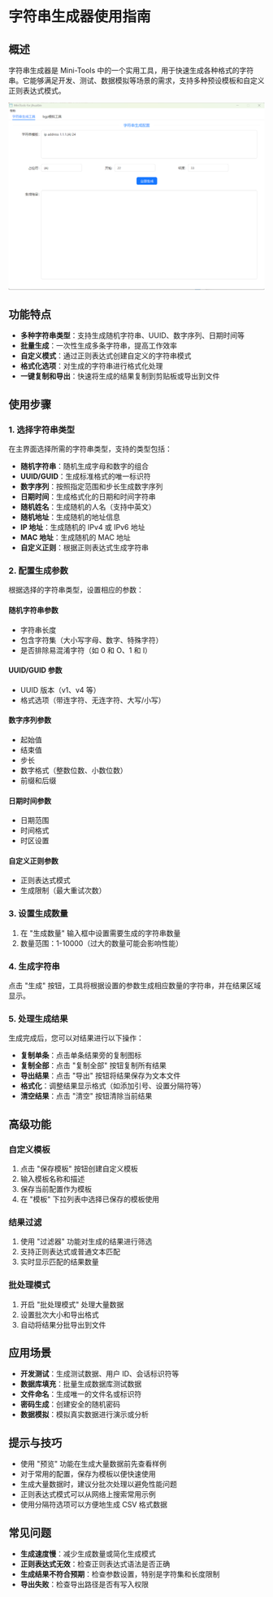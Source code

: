 # 字符串生成器使用指南

## 概述

字符串生成器是 Mini-Tools 中的一个实用工具，用于快速生成各种格式的字符串。它能够满足开发、测试、数据模拟等场景的需求，支持多种预设模板和自定义正则表达式模式。

![字符串生成器界面](images/string_generator.png)

## 功能特点

- **多种字符串类型**：支持生成随机字符串、UUID、数字序列、日期时间等
- **批量生成**：一次性生成多条字符串，提高工作效率
- **自定义模式**：通过正则表达式创建自定义的字符串模式
- **格式化选项**：对生成的字符串进行格式化处理
- **一键复制和导出**：快速将生成的结果复制到剪贴板或导出到文件

## 使用步骤

### 1. 选择字符串类型

在主界面选择所需的字符串类型，支持的类型包括：

- **随机字符串**：随机生成字母和数字的组合
- **UUID/GUID**：生成标准格式的唯一标识符
- **数字序列**：按照指定范围和步长生成数字序列
- **日期时间**：生成格式化的日期和时间字符串
- **随机姓名**：生成随机的人名（支持中英文）
- **随机地址**：生成随机的地址信息
- **IP 地址**：生成随机的 IPv4 或 IPv6 地址
- **MAC 地址**：生成随机的 MAC 地址
- **自定义正则**：根据正则表达式生成字符串

### 2. 配置生成参数

根据选择的字符串类型，设置相应的参数：

#### 随机字符串参数

- 字符串长度
- 包含字符集（大小写字母、数字、特殊字符）
- 是否排除易混淆字符（如 0 和 O、1 和 l）

#### UUID/GUID 参数

- UUID 版本（v1、v4 等）
- 格式选项（带连字符、无连字符、大写/小写）

#### 数字序列参数

- 起始值
- 结束值
- 步长
- 数字格式（整数位数、小数位数）
- 前缀和后缀

#### 日期时间参数

- 日期范围
- 时间格式
- 时区设置

#### 自定义正则参数

- 正则表达式模式
- 生成限制（最大重试次数）

### 3. 设置生成数量

1. 在 "生成数量" 输入框中设置需要生成的字符串数量
2. 数量范围：1-10000（过大的数量可能会影响性能）

### 4. 生成字符串

点击 "生成" 按钮，工具将根据设置的参数生成相应数量的字符串，并在结果区域显示。

### 5. 处理生成结果

生成完成后，您可以对结果进行以下操作：

- **复制单条**：点击单条结果旁的复制图标
- **复制全部**：点击 "复制全部" 按钮复制所有结果
- **导出结果**：点击 "导出" 按钮将结果保存为文本文件
- **格式化**：调整结果显示格式（如添加引号、设置分隔符等）
- **清空结果**：点击 "清空" 按钮清除当前结果

## 高级功能

### 自定义模板

1. 点击 "保存模板" 按钮创建自定义模板
2. 输入模板名称和描述
3. 保存当前配置作为模板
4. 在 "模板" 下拉列表中选择已保存的模板使用

### 结果过滤

1. 使用 "过滤器" 功能对生成的结果进行筛选
2. 支持正则表达式或普通文本匹配
3. 实时显示匹配的结果数量

### 批处理模式

1. 开启 "批处理模式" 处理大量数据
2. 设置批次大小和导出格式
3. 自动将结果分批导出到文件

## 应用场景

- **开发测试**：生成测试数据、用户 ID、会话标识符等
- **数据库填充**：批量生成数据库测试数据
- **文件命名**：生成唯一的文件名或标识符
- **密码生成**：创建安全的随机密码
- **数据模拟**：模拟真实数据进行演示或分析

## 提示与技巧

- 使用 "预览" 功能在生成大量数据前先查看样例
- 对于常用的配置，保存为模板以便快速使用
- 生成大量数据时，建议分批次处理以避免性能问题
- 正则表达式模式可以从网络上搜索常用示例
- 使用分隔符选项可以方便地生成 CSV 格式数据

## 常见问题

- **生成速度慢**：减少生成数量或简化生成模式
- **正则表达式无效**：检查正则表达式语法是否正确
- **生成结果不符合预期**：检查参数设置，特别是字符集和长度限制
- **导出失败**：检查导出路径是否有写入权限
